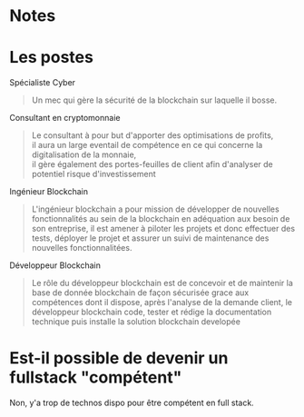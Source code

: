# Notes

# Les postes

Spécialiste Cyber<br>

> Un mec qui gère la sécurité de la blockchain sur laquelle il bosse.<br>

Consultant en cryptomonnaie<br>

> Le consultant à pour but d'apporter des optimisations de profits,<br>
> il aura un large eventail de compétence en ce qui concerne la digitalisation de la monnaie,<br>
> il gère également des portes-feuilles de client afin d'analyser de potentiel risque d'investissement<br>

Ingénieur Blockchain<br>

> L'ingénieur blockchain a pour mission de développer de nouvelles
> fonctionnalités au sein de la blockchain en adéquation aux besoin
> de son entreprise, il est amener à piloter les projets et donc
> effectuer des tests, déployer le projet et assurer un suivi de maintenance
> des nouvelles fonctionnalitées.

Développeur Blockchain<br>

> Le rôle du développeur blockchain est de concevoir et de maintenir la base de donnée blockchain de façon sécurisée
> grace aux compétences dont il dispose, après l'analyse de la demande client, le développeur
> blockchain code, tester et rédige la documentation technique puis installe la solution blockchain developée

# Est-il possible de devenir un fullstack "compétent"

Non, y'a trop de technos dispo pour être compétent en full stack.